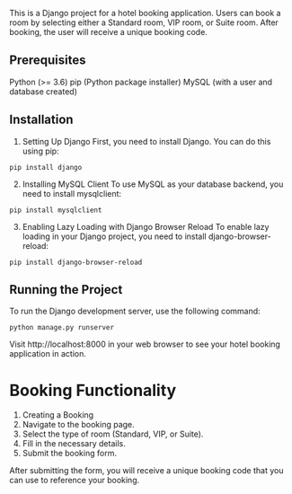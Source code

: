 This is a Django project for a hotel booking application. Users can book a room by selecting either a Standard room, VIP room, or Suite room. After booking, the user will receive a unique booking code.

## Prerequisites
Python (>= 3.6)
pip (Python package installer)
MySQL (with a user and database created)

## Installation

1. Setting Up Django
First, you need to install Django. You can do this using pip:

`pip install django`

2. Installing MySQL Client
To use MySQL as your database backend, you need to install mysqlclient:

`pip install mysqlclient`

3. Enabling Lazy Loading with Django Browser Reload
To enable lazy loading in your Django project, you need to install django-browser-reload:

`pip install django-browser-reload`

## Running the Project
To run the Django development server, use the following command:

`python manage.py runserver`

Visit http://localhost:8000 in your web browser to see your hotel booking application in action.

# Booking Functionality

1. Creating a Booking
2. Navigate to the booking page.
3. Select the type of room (Standard, VIP, or Suite).
4. Fill in the necessary details.
5. Submit the booking form.

After submitting the form, you will receive a unique booking code that you can use to reference your booking.
